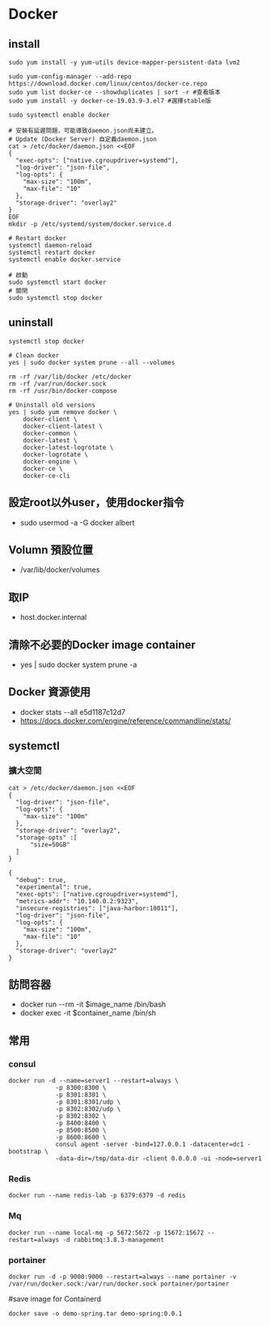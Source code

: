 # Docker
## install
```shell
sudo yum install -y yum-utils device-mapper-persistent-data lvm2

sudo yum-config-manager --add-repo https://download.docker.com/linux/centos/docker-ce.repo
sudo yum list docker-ce --showduplicates | sort -r #查看版本
sudo yum install -y docker-ce-19.03.9-3.el7 #選擇stable版

sudo systemctl enable docker

# 安裝有延遲問題，可能導致daemon.json尚未建立。
# Update (Docker Server) 自定義daemon.json 
cat > /etc/docker/daemon.json <<EOF
{
  "exec-opts": ["native.cgroupdriver=systemd"],
  "log-driver": "json-file",
  "log-opts": {
    "max-size": "100m",
    "max-file": "10"
  },
  "storage-driver": "overlay2"
}
EOF
mkdir -p /etc/systemd/system/docker.service.d

# Restart docker
systemctl daemon-reload
systemctl restart docker
systemctl enable docker.service

# 啟動 
sudo systemctl start docker
# 關閉
sudo systemctl stop docker
```
## uninstall
```shell
systemctl stop docker

# Clean docker 
yes | sudo docker system prune --all --volumes

rm -rf /var/lib/docker /etc/docker
rm -rf /var/run/docker.sock
rm -rf /usr/bin/docker-compose

# Uninstall old versions
yes | sudo yum remove docker \
    docker-client \
    docker-client-latest \
    docker-common \
    docker-latest \
    docker-latest-logrotate \
    docker-logrotate \
    docker-engine \
    docker-ce \
    docker-ce-cli 
```
## 設定root以外user，使用docker指令
- sudo usermod -a -G docker albert
## Volumn 預設位置
- /var/lib/docker/volumes
## 取IP
- host.docker.internal
## 清除不必要的Docker image container
- yes | sudo docker system prune -a
## Docker 資源使用
- docker stats --all e5d1187c12d7
- https://docs.docker.com/engine/reference/commandline/stats/
## systemctl
### 擴大空間
```shell
cat > /etc/docker/daemon.json <<EOF
{
  "log-driver": "json-file",
  "log-opts": {
    "max-size": "100m"
  },
  "storage-driver": "overlay2",
  "storage-opts" :[
      "size=50GB"
  ]
}
```
```shell
{
  "debug": true,
  "experimental": true,
  "exec-opts": ["native.cgroupdriver=systemd"],
  "metrics-addr": "10.140.0.2:9323",
  "insecure-registries": ["java-harbor:10011"],
  "log-driver": "json-file",
  "log-opts": {
    "max-size": "100m",
    "max-file": "10"
  },
  "storage-driver": "overlay2"
}
```
## 訪問容器
- docker run --rm -it $image_name /bin/bash
- docker exec -it $container_name /bin/sh
## 常用
### consul 
```shell
docker run -d --name=server1 --restart=always \
             -p 8300:8300 \
             -p 8301:8301 \
             -p 8301:8301/udp \
             -p 8302:8302/udp \
             -p 8302:8302 \
             -p 8400:8400 \
             -p 8500:8500 \
             -p 8600:8600 \
             consul agent -server -bind=127.0.0.1 -datacenter=dc1 -bootstrap \
             -data-dir=/tmp/data-dir -client 0.0.0.0 -ui -node=server1
```
### Redis
```shell
docker run --name redis-lab -p 6379:6379 -d redis
```
### Mq
```shell
docker run --name local-mq -p 5672:5672 -p 15672:15672 --restart=always -d rabbitmq:3.8.3-management
```
### portainer
```shell
docker run -d -p 9000:9000 --restart=always --name portainer -v /var/run/docker.sock:/var/run/docker.sock portainer/portainer
```
#save image for Containerd
```shell
docker save -o demo-spring.tar demo-spring:0.0.1
```